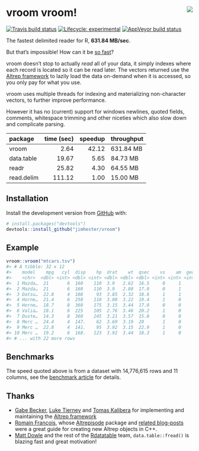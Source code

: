 
<!-- README.md is generated from README.Rmd. Please edit that file -->

# vroom vroom\! <a href="http://jimhester.github.io/vroom"><img src="https://i.gifer.com/2TjY.gif" align="right" /></a>

<!-- badges: start -->

[![Travis build
status](https://travis-ci.org/jimhester/vroom.svg?branch=master)](https://travis-ci.org/jimhester/vroom)
[![Lifecycle:
experimental](https://img.shields.io/badge/lifecycle-experimental-orange.svg)](https://www.tidyverse.org/lifecycle/#experimental)
[![AppVeyor build
status](https://ci.appveyor.com/api/projects/status/github/jimhester/vroom?branch=master&svg=true)](https://ci.appveyor.com/project/jimhester/vroom)
<!-- badges: end -->

The fastest delimited reader for R, **631.84 MB/sec**.

But that’s impossible\! How can it be [so
fast](https://jimhester.github.io/vroom/articles/benchmarks/benchmarks.html)?

vroom doesn’t stop to actually *read* all of your data, it simply
indexes where each record is located so it can be read later. The
vectors returned use the [Altrep
framework](https://svn.r-project.org/R/branches/ALTREP/ALTREP.html) to
lazily load the data on-demand when it is accessed, so you only pay for
what you use.

vroom uses multiple threads for indexing and materializing non-character
vectors, to further improve performance.

However it has no (current) support for windows newlines, quoted fields,
comments, whitespace trimming and other niceties which also slow down
and complicate parsing.

| package    | time (sec) | speedup | throughput |
| :--------- | ---------: | ------: | :--------- |
| vroom      |       2.64 |   42.12 | 631.84 MB  |
| data.table |      19.67 |    5.65 | 84.73 MB   |
| readr      |      25.82 |    4.30 | 64.55 MB   |
| read.delim |     111.12 |    1.00 | 15.00 MB   |

## Installation

Install the development version from [GitHub](https://github.com/) with:

``` r
# install.packages("devtools")
devtools::install_github("jimhester/vroom")
```

## Example

``` r
vroom::vroom("mtcars.tsv")
#> # A tibble: 32 x 12
#>    model    mpg   cyl  disp    hp  drat    wt  qsec    vs    am  gear  carb
#>    <chr>  <dbl> <int> <dbl> <int> <dbl> <dbl> <dbl> <int> <int> <int> <int>
#>  1 Mazda…  21       6  160    110  3.9   2.62  16.5     0     1     4     4
#>  2 Mazda…  21       6  160    110  3.9   2.88  17.0     0     1     4     4
#>  3 Datsu…  22.8     4  108     93  3.85  2.32  18.6     1     1     4     1
#>  4 Horne…  21.4     6  258    110  3.08  3.22  19.4     1     0     3     1
#>  5 Horne…  18.7     8  360    175  3.15  3.44  17.0     0     0     3     2
#>  6 Valia…  18.1     6  225    105  2.76  3.46  20.2     1     0     3     1
#>  7 Duste…  14.3     8  360    245  3.21  3.57  15.8     0     0     3     4
#>  8 Merc …  24.4     4  147.    62  3.69  3.19  20       1     0     4     2
#>  9 Merc …  22.8     4  141.    95  3.92  3.15  22.9     1     0     4     2
#> 10 Merc …  19.2     6  168.   123  3.92  3.44  18.3     1     0     4     4
#> # ... with 22 more rows
```

## Benchmarks

The speed quoted above is from a dataset with 14,776,615 rows and 11
columns, see the [benchmark
article](https://jimhester.github.io/vroom/articles/benchmarks/benchmarks.html)
for details.

## Thanks

  - [Gabe Becker](https://twitter.com/groundwalkergmb), [Luke
    Tierney](https://stat.uiowa.edu/~luke/) and [Tomas
    Kalibera](https://github.com/kalibera) for implementing and
    maintaining the [Altrep
    framework](https://svn.r-project.org/R/branches/ALTREP/ALTREP.html)
  - [Romain François](https://twitter.com/romain_francois), whose
    [Altrepisode](https://purrple.cat/blog/2018/10/14/altrep-and-cpp/)
    package and [related
    blog-posts](https://purrple.cat/blog/2018/10/14/altrep-and-cpp/)
    were a great guide for creating new Altrep objects in C++.
  - [Matt Dowle](https://twitter.com/mattdowle) and the rest of the
    [Rdatatable](https://github.com/Rdatatable) team,
    `data.table::fread()` is blazing fast and great motivation\!
